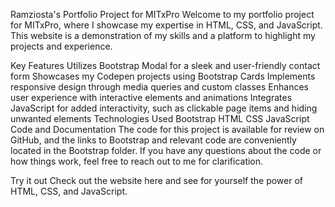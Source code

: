 Ramziosta's Portfolio Project for MITxPro
Welcome to my portfolio project for MITxPro, where I showcase my expertise in HTML, CSS, and JavaScript. This website is a demonstration of my skills and a platform to highlight my projects and experience.

Key Features
Utilizes Bootstrap Modal for a sleek and user-friendly contact form
Showcases my Codepen projects using Bootstrap Cards
Implements responsive design through media queries and custom classes
Enhances user experience with interactive elements and animations
Integrates JavaScript for added interactivity, such as clickable page items and hiding unwanted elements
Technologies Used
Bootstrap
HTML
CSS
JavaScript
Code and Documentation
The code for this project is available for review on GitHub, and the links to Bootstrap and relevant code are conveniently located in the Bootstrap folder. If you have any questions about the code or how things work, feel free to reach out to me for clarification.

Try it out
Check out the website here and see for yourself the power of HTML, CSS, and JavaScript.
